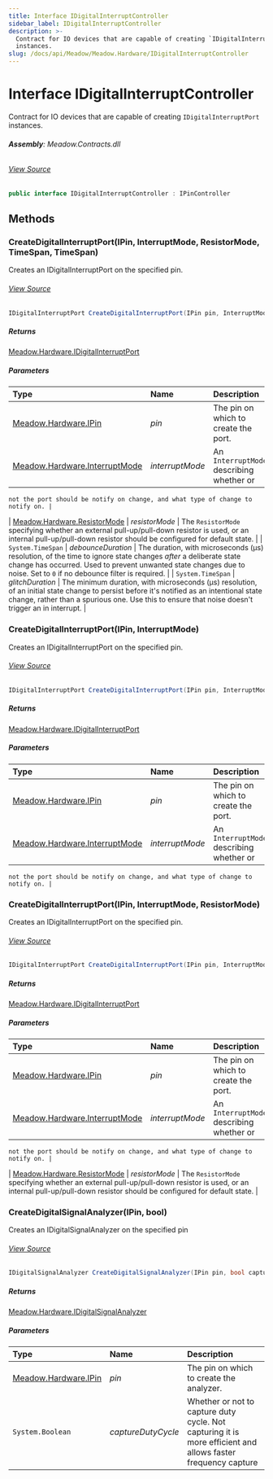 ```yaml
---
title: Interface IDigitalInterruptController
sidebar_label: IDigitalInterruptController
description: >-
  Contract for IO devices that are capable of creating `IDigitalInterruptPort`
  instances.
slug: /docs/api/Meadow/Meadow.Hardware/IDigitalInterruptController
---
```

# Interface IDigitalInterruptController
Contract for IO devices that are capable of creating `IDigitalInterruptPort`
instances.

###### **Assembly**: Meadow.Contracts.dll
###### [View Source](https://github.com/WildernessLabs/Meadow.Contracts.git/blob/develop/Source/Meadow.Contracts/Hardware/Contracts/IOControllers/IDigitalInterruptController.cs#L8)
```csharp title="Declaration"
public interface IDigitalInterruptController : IPinController
```
## Methods
### CreateDigitalInterruptPort(IPin, InterruptMode, ResistorMode, TimeSpan, TimeSpan)
Creates an IDigitalInterruptPort on the specified pin.
###### [View Source](https://github.com/WildernessLabs/Meadow.Contracts.git/blob/develop/Source/Meadow.Contracts/Hardware/Contracts/IOControllers/IDigitalInterruptController.cs#L28)
```csharp title="Declaration"
IDigitalInterruptPort CreateDigitalInterruptPort(IPin pin, InterruptMode interruptMode, ResistorMode resistorMode, TimeSpan debounceDuration, TimeSpan glitchDuration)
```

##### Returns

[Meadow.Hardware.IDigitalInterruptPort](../Meadow.Hardware/IDigitalInterruptPort)

##### Parameters

| Type | Name | Description |
|:--- |:--- |:--- |
| [Meadow.Hardware.IPin](../Meadow.Hardware/IPin) | *pin* | The pin on which to create the port. |
| [Meadow.Hardware.InterruptMode](../Meadow.Hardware/InterruptMode) | *interruptMode* | An `InterruptMode` describing whether or
    not the port should be notify on change, and what type of change to
    notify on. |
| [Meadow.Hardware.ResistorMode](../Meadow.Hardware/ResistorMode) | *resistorMode* | The `ResistorMode` specifying whether an
    external pull-up/pull-down resistor is used, or an internal pull-up/pull-down
    resistor should be configured for default state. |
| `System.TimeSpan` | *debounceDuration* | The duration, with microseconds (µs) resolution,
    of the time to ignore state changes _after_ a deliberate state change
    has occurred. Used to prevent unwanted state changes due to noise.
    Set to `0` if no debounce filter is required. |
| `System.TimeSpan` | *glitchDuration* | The minimum duration, with microseconds
    (µs) resolution, of an initial state change to persist before it's notified as
    an intentional state change, rather than a spurious one. Use this to
    ensure that noise doesn't trigger an in interrupt. |

### CreateDigitalInterruptPort(IPin, InterruptMode)
Creates an IDigitalInterruptPort on the specified pin.
###### [View Source](https://github.com/WildernessLabs/Meadow.Contracts.git/blob/develop/Source/Meadow.Contracts/Hardware/Contracts/IOControllers/IDigitalInterruptController.cs#L43)
```csharp title="Declaration"
IDigitalInterruptPort CreateDigitalInterruptPort(IPin pin, InterruptMode interruptMode)
```

##### Returns

[Meadow.Hardware.IDigitalInterruptPort](../Meadow.Hardware/IDigitalInterruptPort)

##### Parameters

| Type | Name | Description |
|:--- |:--- |:--- |
| [Meadow.Hardware.IPin](../Meadow.Hardware/IPin) | *pin* | The pin on which to create the port. |
| [Meadow.Hardware.InterruptMode](../Meadow.Hardware/InterruptMode) | *interruptMode* | An `InterruptMode` describing whether or
    not the port should be notify on change, and what type of change to
    notify on. |

### CreateDigitalInterruptPort(IPin, InterruptMode, ResistorMode)
Creates an IDigitalInterruptPort on the specified pin.
###### [View Source](https://github.com/WildernessLabs/Meadow.Contracts.git/blob/develop/Source/Meadow.Contracts/Hardware/Contracts/IOControllers/IDigitalInterruptController.cs#L61)
```csharp title="Declaration"
IDigitalInterruptPort CreateDigitalInterruptPort(IPin pin, InterruptMode interruptMode, ResistorMode resistorMode)
```

##### Returns

[Meadow.Hardware.IDigitalInterruptPort](../Meadow.Hardware/IDigitalInterruptPort)

##### Parameters

| Type | Name | Description |
|:--- |:--- |:--- |
| [Meadow.Hardware.IPin](../Meadow.Hardware/IPin) | *pin* | The pin on which to create the port. |
| [Meadow.Hardware.InterruptMode](../Meadow.Hardware/InterruptMode) | *interruptMode* | An `InterruptMode` describing whether or
    not the port should be notify on change, and what type of change to
    notify on. |
| [Meadow.Hardware.ResistorMode](../Meadow.Hardware/ResistorMode) | *resistorMode* | The `ResistorMode` specifying whether an
    external pull-up/pull-down resistor is used, or an internal pull-up/pull-down
    resistor should be configured for default state. |

### CreateDigitalSignalAnalyzer(IPin, bool)
Creates an IDigitalSignalAnalyzer on the specified pin
###### [View Source](https://github.com/WildernessLabs/Meadow.Contracts.git/blob/develop/Source/Meadow.Contracts/Hardware/Contracts/IOControllers/IDigitalInterruptController.cs#L75)
```csharp title="Declaration"
IDigitalSignalAnalyzer CreateDigitalSignalAnalyzer(IPin pin, bool captureDutyCycle)
```

##### Returns

[Meadow.Hardware.IDigitalSignalAnalyzer](../Meadow.Hardware/IDigitalSignalAnalyzer)

##### Parameters

| Type | Name | Description |
|:--- |:--- |:--- |
| [Meadow.Hardware.IPin](../Meadow.Hardware/IPin) | *pin* | The pin on which to create the analyzer. |
| `System.Boolean` | *captureDutyCycle* | Whether or not to capture duty cycle. Not capturing it is more efficient and allows faster frequency capture |


